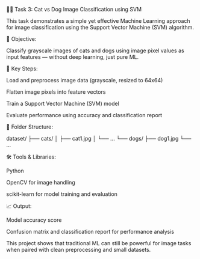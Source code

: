 🐶🐱 Task 3: Cat vs Dog Image Classification using SVM

This task demonstrates a simple yet effective Machine Learning approach for image classification using the Support Vector Machine (SVM) algorithm.

📌 Objective:

Classify grayscale images of cats and dogs using image pixel values as input features — without deep learning, just pure ML.

🧠 Key Steps:

Load and preprocess image data (grayscale, resized to 64x64)

Flatten image pixels into feature vectors

Train a Support Vector Machine (SVM) model

Evaluate performance using accuracy and classification report


📁 Folder Structure:

dataset/
├── cats/
│   ├── cat1.jpg
│   └── ...
└── dogs/
    ├── dog1.jpg
    └── ...

🛠 Tools & Libraries:

Python

OpenCV for image handling

scikit-learn for model training and evaluation


📈 Output:

Model accuracy score

Confusion matrix and classification report for performance analysis


This project shows that traditional ML can still be powerful for image tasks when paired with clean preprocessing and small datasets.
